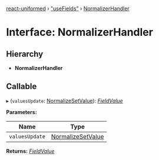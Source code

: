 [react-uniformed](../README.md) › ["useFields"](../modules/_usefields_.md) › [NormalizerHandler](_usefields_.normalizerhandler.md)

# Interface: NormalizerHandler

## Hierarchy

* **NormalizerHandler**

## Callable

▸ (`valuesUpdate`: [NormalizeSetValue](_usefields_.normalizesetvalue.md)): *[FieldValue](../modules/_usefields_.md#fieldvalue)*

**Parameters:**

Name | Type |
------ | ------ |
`valuesUpdate` | [NormalizeSetValue](_usefields_.normalizesetvalue.md) |

**Returns:** *[FieldValue](../modules/_usefields_.md#fieldvalue)*

